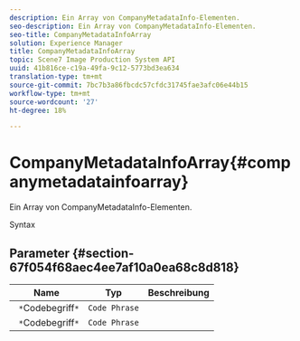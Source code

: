 ```yaml
---
description: Ein Array von CompanyMetadataInfo-Elementen.
seo-description: Ein Array von CompanyMetadataInfo-Elementen.
seo-title: CompanyMetadataInfoArray
solution: Experience Manager
title: CompanyMetadataInfoArray
topic: Scene7 Image Production System API
uuid: 41b816ce-c19a-49fa-9c12-5773bd3ea634
translation-type: tm+mt
source-git-commit: 7bc7b3a86fbcdc57cfdc31745fae3afc06e44b15
workflow-type: tm+mt
source-wordcount: '27'
ht-degree: 18%

---
```



# CompanyMetadataInfoArray{#companymetadatainfoarray}

Ein Array von CompanyMetadataInfo-Elementen.

Syntax

## Parameter {#section-67f054f68aec4ee7af10a0ea68c8d818}

| Name | Typ | Beschreibung |
|---|---|---|
| ` *`Codebegriff`*` | `Code Phrase` |  |
| ` *`Codebegriff`*` | `Code Phrase` |  |

